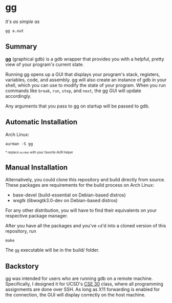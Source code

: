 # gg

*It's as simple as*

```
gg a.out
```

## Summary

**gg** (graphical gdb) is a gdb wrapper that provides you with a helpful, pretty view of your program's current state. 

Running gg opens up a GUI that displays your program's stack, registers, variables, code, and assembly.  gg will also create an instance of gdb in your shell, which you can use to modify the state of your program. When you run commands like `break`, `run`, `step`, and `next`, the gg GUI will update accordingly.

Any arguments that you pass to gg on startup will be passed to gdb.

## Automatic Installation 

Arch Linux: 

```
aurman -S gg
```
<sub><sup>\* replace `aurman` with your favorite AUR helper</sup></sub>

## Manual Installation

Alternatively, you could clone this repository and build directly from source.<br>
These packages are requirements for the build process on Arch Linux:
  * base-devel (build-essential on Debian-based distros)
  * wxgtk (libwxgtk3.0-dev on Debian-based distros)

For any other distribution, you will have to find their equivalents on your respective package
manager.

After you have all the packages and you've `cd`'d into a cloned version of this repository, run
```
make
```
The `gg` executable will be in the build/ folder.

## Backstory

gg was intended for users who are running gdb on a remote machine. Specifically, I designed it for UCSD's [CSE 30](https://cse.ucsd.edu/undergraduate/courses/course-descriptions/cse-30-computer-organization-and-systems-programming) class, where all programming assignments are done over SSH. As long as X11 forwarding is enabled for the connection, the GUI will display correctly on the host machine.
